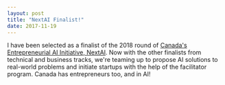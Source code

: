 ```yaml
---
layout: post
title: "NextAI Finalist!"
date: 2017-11-19
---
```


I have been selected as a finalist of the 2018 round of [Canada's Entrepreneurial AI Initiative, NextAI](https://www.nextcanada.com/next-ai). Now with the other finalists from technical and business tracks, we're teaming up to propose AI solutions to real-world problems and initiate startups with the help of the facilitator program. Canada has entrepreneurs too, and in AI!

